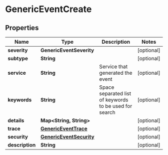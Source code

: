

# GenericEventCreate


## Properties

Name | Type | Description | Notes
------------ | ------------- | ------------- | -------------
**severity** | **GenericEventSeverity** |  |  [optional]
**subtype** | **String** |  |  [optional]
**service** | **String** | Service that generated the event |  [optional]
**keywords** | **String** | Space separated list of keywords to be used for search |  [optional]
**details** | **Map&lt;String, String&gt;** |  |  [optional]
**trace** | [**GenericEventTrace**](GenericEventTrace.md) |  |  [optional]
**security** | [**GenericEventSecurity**](GenericEventSecurity.md) |  |  [optional]
**description** | **String** |  |  [optional]



